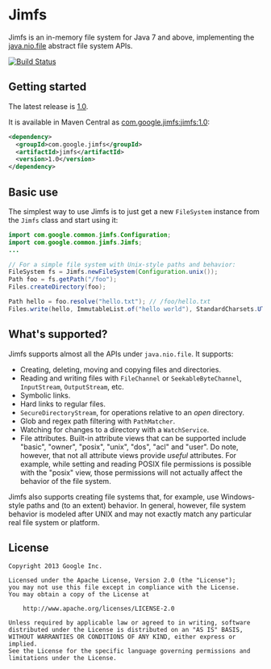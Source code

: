 Jimfs
=====

Jimfs is an in-memory file system for Java 7 and above, implementing the
[java.nio.file](http://docs.oracle.com/javase/7/docs/api/java/nio/file/package-summary.html)
abstract file system APIs.

[![Build Status](https://travis-ci.org/google/jimfs.svg?branch=master)](https://travis-ci.org/google/jimfs)

Getting started
---------------

The latest release is [1.0](https://github.com/google/jimfs/releases/tag/v1.0).

It is available in Maven Central as
[com.google.jimfs:jimfs:1.0](http://search.maven.org/#artifactdetails%7Ccom.google.jimfs%7Cjimfs%7C1.0%7Cjar):

```xml
<dependency>
  <groupId>com.google.jimfs</groupId>
  <artifactId>jimfs</artifactId>
  <version>1.0</version>
</dependency>
```

Basic use
---------

The simplest way to use Jimfs is to just get a new `FileSystem` instance from the `Jimfs` class and
start using it:

```java
import com.google.common.jimfs.Configuration;
import com.google.common.jimfs.Jimfs;
...

// For a simple file system with Unix-style paths and behavior:
FileSystem fs = Jimfs.newFileSystem(Configuration.unix());
Path foo = fs.getPath("/foo");
Files.createDirectory(foo);

Path hello = foo.resolve("hello.txt"); // /foo/hello.txt
Files.write(hello, ImmutableList.of("hello world"), StandardCharsets.UTF_8);
```

What's supported?
-----------------

Jimfs supports almost all the APIs under `java.nio.file`. It supports:

- Creating, deleting, moving and copying files and directories.
- Reading and writing files with `FileChannel` or `SeekableByteChannel`, `InputStream`,
  `OutputStream`, etc.
- Symbolic links.
- Hard links to regular files.
- `SecureDirectoryStream`, for operations relative to an _open_ directory.
- Glob and regex path filtering with `PathMatcher`.
- Watching for changes to a directory with a `WatchService`.
- File attributes. Built-in attribute views that can be supported include "basic", "owner",
  "posix", "unix", "dos", "acl" and "user". Do note, however, that not all attribute views provide
  _useful_ attributes. For example, while setting and reading POSIX file permissions is possible
  with the "posix" view, those permissions will not actually affect the behavior of the file system.

Jimfs also supports creating file systems that, for example, use Windows-style paths and (to an
extent) behavior. In general, however, file system behavior is modeled after UNIX and may not
exactly match any particular real file system or platform.

License
-------

```
Copyright 2013 Google Inc.

Licensed under the Apache License, Version 2.0 (the "License");
you may not use this file except in compliance with the License.
You may obtain a copy of the License at

    http://www.apache.org/licenses/LICENSE-2.0

Unless required by applicable law or agreed to in writing, software
distributed under the License is distributed on an "AS IS" BASIS,
WITHOUT WARRANTIES OR CONDITIONS OF ANY KIND, either express or implied.
See the License for the specific language governing permissions and
limitations under the License.
```
